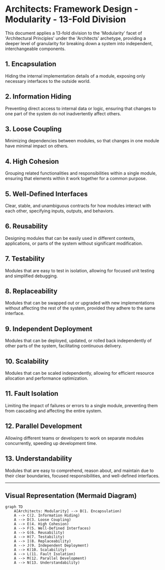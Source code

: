 # Architects: Framework Design - Modularity - 13-Fold Division

This document applies a 13-fold division to the 'Modularity' facet of 'Architectural Principles' under the 'Architects' archetype, providing a deeper level of granularity for breaking down a system into independent, interchangeable components.

## 1. Encapsulation

Hiding the internal implementation details of a module, exposing only necessary interfaces to the outside world.

## 2. Information Hiding

Preventing direct access to internal data or logic, ensuring that changes to one part of the system do not inadvertently affect others.

## 3. Loose Coupling

Minimizing dependencies between modules, so that changes in one module have minimal impact on others.

## 4. High Cohesion

Grouping related functionalities and responsibilities within a single module, ensuring that elements within it work together for a common purpose.

## 5. Well-Defined Interfaces

Clear, stable, and unambiguous contracts for how modules interact with each other, specifying inputs, outputs, and behaviors.

## 6. Reusability

Designing modules that can be easily used in different contexts, applications, or parts of the system without significant modification.

## 7. Testability

Modules that are easy to test in isolation, allowing for focused unit testing and simplified debugging.

## 8. Replaceability

Modules that can be swapped out or upgraded with new implementations without affecting the rest of the system, provided they adhere to the same interface.

## 9. Independent Deployment

Modules that can be deployed, updated, or rolled back independently of other parts of the system, facilitating continuous delivery.

## 10. Scalability

Modules that can be scaled independently, allowing for efficient resource allocation and performance optimization.

## 11. Fault Isolation

Limiting the impact of failures or errors to a single module, preventing them from cascading and affecting the entire system.

## 12. Parallel Development

Allowing different teams or developers to work on separate modules concurrently, speeding up development time.

## 13. Understandability

Modules that are easy to comprehend, reason about, and maintain due to their clear boundaries, focused responsibilities, and well-defined interfaces.

---

## Visual Representation (Mermaid Diagram)

```mermaid
graph TD
    A[Architects: Modularity] --> B(1. Encapsulation)
    A --> C(2. Information Hiding)
    A --> D(3. Loose Coupling)
    A --> E(4. High Cohesion)
    A --> F(5. Well-Defined Interfaces)
    A --> G(6. Reusability)
    A --> H(7. Testability)
    A --> I(8. Replaceability)
    A --> J(9. Independent Deployment)
    A --> K(10. Scalability)
    A --> L(11. Fault Isolation)
    A --> M(12. Parallel Development)
    A --> N(13. Understandability)
```
